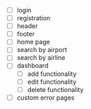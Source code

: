 - [ ] login
- [ ] registration
- [ ] header
- [ ] footer
- [ ] home page
- [ ] search by airport
- [ ] search by airline
- [ ] dashboard
    - [ ] add functionality
    - [ ] edit functionality
    - [ ] delete functionality
- [ ] custom error pages
